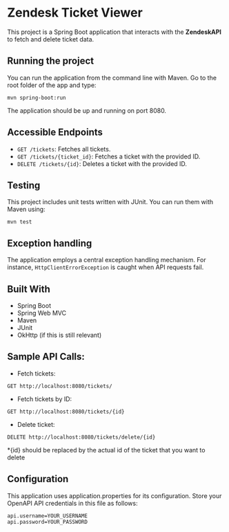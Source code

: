 # Zendesk Ticket Viewer
This project is a Spring Boot application that interacts with the **ZendeskAPI** to fetch and delete ticket data.

## Running the project
You can run the application from the command line with Maven. Go to the root folder of the app and type:

```
mvn spring-boot:run
```

The application should be up and running on port 8080.

## Accessible Endpoints

- `GET /tickets`: Fetches all tickets.
- `GET /tickets/{ticket_id}`: Fetches a ticket with the provided ID.
- `DELETE /tickets/{id}`: Deletes a ticket with the provided ID.

## Testing

This project includes unit tests written with JUnit. You can run them with Maven using:

```
mvn test
```

## Exception handling

The application employs a central exception handling mechanism. For instance, `HttpClientErrorException` is caught when API requests fail.

## Built With

- Spring Boot
- Spring Web MVC
- Maven
- JUnit
- OkHttp (if this is still relevant)

## Sample API Calls:

* Fetch tickets:
```
GET http://localhost:8080/tickets/
```

* Fetch tickets by ID:
```
GET http://localhost:8080/tickets/{id}
```

* Delete ticket:
```
DELETE http://localhost:8080/tickets/delete/{id}
``` 

*{id} should be replaced by the actual id of the ticket that you want to delete

## Configuration

This application uses application.properties for its configuration. Store your OpenAPI API credentials in this file as follows:

```
api.username=YOUR_USERNAME
api.password=YOUR_PASSWORD
```

